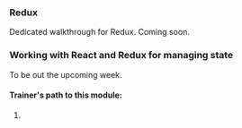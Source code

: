 ### Redux

Dedicated walkthrough for Redux. Coming soon.

### Working with React and Redux for managing state

To be out the upcoming week.

#### Trainer's path to this module:

1. 
